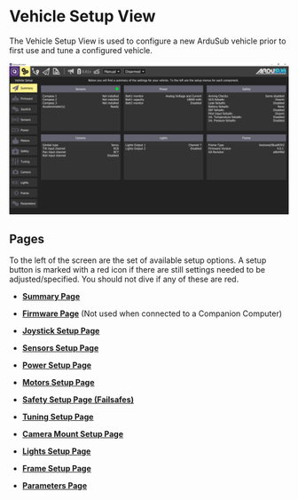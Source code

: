 # Vehicle Setup View

The Vehicle Setup View is used to configure a new ArduSub vehicle prior to first use and tune a configured vehicle.

<img src="/images/reference/reference-ardusub-summary.png" class="img-responsive img-center" style="max-height:600px;">

## Pages

To the left of the screen are the set of available setup options. A setup button is marked with a red icon if there are still settings needed to be adjusted/specified. You should not dive if any of these are red.

* **[Summary Page](/reference/ardusub/summary-page.md)**

* **[Firmware Page](/reference/ardusub/firmware-page.md)** (Not used when connected to a Companion Computer)

* **[Joystick Setup Page](/reference/ardusub/joystick-setup-page.md)**

* **[Sensors Setup Page](/reference/ardusub/sensors-setup-page.md)**

* **[Power Setup Page](/reference/ardusub/power-setup-page.md)**

* **[Motors Setup Page](/reference/ardusub/motors-setup-page.md)**

* **[Safety Setup Page (Failsafes)](/reference/ardusub/safety-setup-page.md)**

* **[Tuning Setup Page](/reference/ardusub/tuning-setup-page.md)**

* **[Camera Mount Setup Page](/reference/ardusub/camera-mount-setup-page.md)**

* **[Lights Setup Page](/reference/ardusub/lights-setup-page.md)**

* **[Frame Setup Page](/reference/ardusub/frame-setup-page.md)**

* **[Parameters Page](/reference/ardusub/parameters-page.md)**
